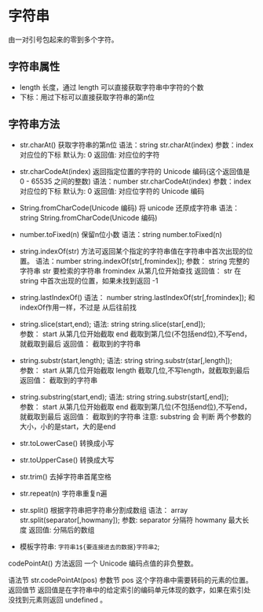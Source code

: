 # 字符串
由一对引号包起来的零到多个字符。

## 字符串属性
- length 长度，通过 length 可以直接获取字符串中字符的个数
- 下标：用过下标可以直接获取字符串的第n位

## 字符串方法

- str.charAt() 获取字符串的第n位
  语法：string str.charAt(index)
  参数：index 对应位的下标 默认为: 0
  返回值: 对应位的字符 

- str.charCodeAt(index) 返回指定位置的字符的 Unicode 编码(这个返回值是 0 - 65535 之间的整数)
    语法：number str.charCodeAt(index)
    参数：index 对应位的下标 默认为: 0
    返回值: 对应位字符的 Unicode 编码

- String.fromCharCode(Unicode 编码) 将 unicode 还原成字符串
    语法：string String.fromCharCode(Unicode 编码)

- number.toFixed(n) 保留n位小数
    语法：string number.toFixed(n)

- string.indexOf(str) 方法可返回某个指定的字符串值在字符串中首次出现的位置。 
    语法：number string.indexOf(str[,fromindex]);
    参数：
        string 完整的字符串
        str 要检索的字符串
        fromindex 从第几位开始查找
    返回值：
        str 在 string 中首次出现的位置，如果未找到返回 -1

- string.lastIndexOf()
    语法： number string.lastIndexOf(str[,fromindex]); 和 indexOf作用一样，不过是 从后往前找

- string.slice(start,end);
    语法: string string.slice(star[,end]);    
    参数：
        start 从第几位开始截取
        end 截取到第几位(不包括end位),不写end，就截取到最后
    返回值： 截取到的字符串   

- string.substr(start,length);
    语法: string string.substr(star[,length]);    
    参数：
        start 从第几位开始截取
        length 截取几位,不写length，就截取到最后
    返回值： 截取到的字符串 

- string.substring(start,end);
    语法: string string.substr(start[,end]);    
    参数：
        start 从第几位开始截取
        end 截取到第几位(不包括end位),不写end，就截取到最后
    返回值： 截取到的字符串 
    注意: substring 会 判断 两个参数的大小，小的是start，大的是end
- str.toLowerCase() 转换成小写
- str.toUpperCase() 转换成大写
- str.trim() 去掉字符串首尾空格
- str.repeat(n) 字符串重复n遍
- str.split() 根据字符串把字符串分割成数组
    语法： array str.split(separator[,howmany]);
    参数:
        separator 分隔符
        howmany  最大长度
    返回值:
        分隔后的数组

- 模板字符串:  `字符串1${要连接进去的数据}字符串2`;




codePointAt() 方法返回 一个 Unicode 编码点值的非负整数。

语法节
str.codePointAt(pos)
参数节
pos
这个字符串中需要转码的元素的位置。
返回值节
返回值是在字符串中的给定索引的编码单元体现的数字，如果在索引处没找到元素则返回 undefined 。




